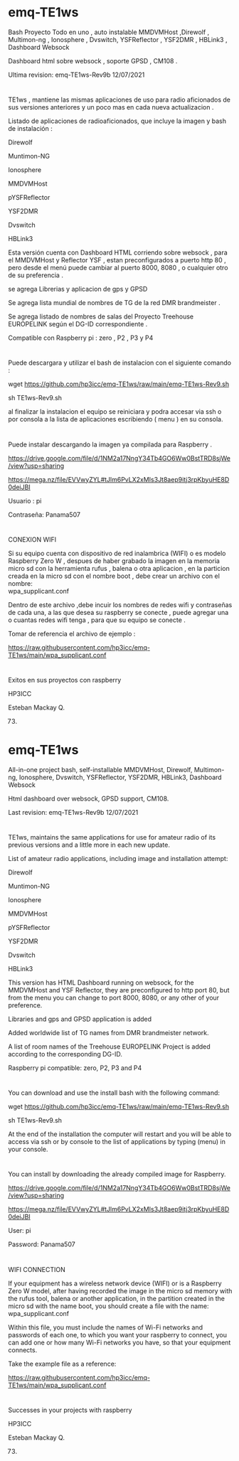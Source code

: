 # emq-TE1ws
Bash Proyecto Todo en uno , auto instalable MMDVMHost ,Direwolf , Multimon-ng , Ionosphere , Dvswitch, YSFReflector , YSF2DMR , HBLink3 , Dashboard Websock

Dashboard html sobre websock , soporte GPSD , CM108 .

Ultima revision: emq-TE1ws-Rev9b 12/07/2021 
#

TE1ws , mantiene las mismas aplicaciones de uso para radio aficionados de sus versiones anteriores y un poco mas en cada nueva actualizacion .

Listado de aplicaciones de radioaficionados, que incluye la imagen y bash de instalación :

Direwolf 

Muntimon-NG 

Ionosphere

MMDVMHost

pYSFReflector 

YSF2DMR

Dvswitch 

HBLink3


Esta versión cuenta con Dashboard HTML corriendo sobre websock , para el MMDVMHost y Reflector YSF , estan preconfigurados a puerto http 80 , pero desde el menú puede cambiar al puerto 8000, 8080 , o cualquier otro de su preferencia .

se agrega Librerias y aplicacion de gps y GPSD

Se agrega lista mundial de nombres de TG de la red DMR brandmeister .

Se agrega listado de nombres de salas del Proyecto Treehouse EUROPELINK según el DG-ID correspondiente .


Compatible con Raspberry pi : zero , P2 , P3 y P4

#

Puede descargara y utilizar el bash de instalacion con el siguiente comando :

wget https://github.com/hp3icc/emq-TE1ws/raw/main/emq-TE1ws-Rev9.sh

sh TE1ws-Rev9.sh

al finalizar la instalacion el equipo se reiniciara y podra accesar via ssh o por consola a la lista de aplicaciones escribiendo ( menu ) en su consola.

#

Puede instalar descargando la imagen ya compilada para Raspberry . 

https://drive.google.com/file/d/1NM2a17NngY34Tb4GO6Ww0BstTRD8sjWe/view?usp=sharing

https://mega.nz/file/EVVwyZYL#tJlm6PvLX2xMIs3Jt8aep9itj3rpKbyuHE8D0deiJBI

Usuario :    pi

Contraseña:  Panama507


#
CONEXION WIFI 

Si su equipo cuenta con dispositivo de red inalambrica (WIFI) o es modelo Raspberry Zero W , despues de haber grabado la imagen en la memoria micro sd con la herramienta rufus , balena o otra aplicacion , en la particion creada en la micro sd con el nombre boot , debe crear un archivo con el nombre:  
wpa_supplicant.conf

Dentro de este archivo ,debe incuir los nombres de redes wifi y contraseñas de cada una, a las que desea su raspberry se conecte , puede agregar una o cuantas redes wifi tenga , para que su equipo se conecte .

Tomar de referencia el archivo de ejemplo :

https://raw.githubusercontent.com/hp3icc/emq-TE1ws/main/wpa_supplicant.conf

#
Exitos en sus proyectos con raspberry 

HP3ICC

Esteban Mackay Q.

73.

#

# emq-TE1ws
All-in-one project bash, self-installable MMDVMHost, Direwolf, Multimon-ng, Ionosphere, Dvswitch, YSFReflector, YSF2DMR, HBLink3, Dashboard Websock

Html dashboard over websock, GPSD support, CM108.

Last revision: emq-TE1ws-Rev9b 12/07/2021
#

TE1ws, maintains the same applications for use for amateur radio of its previous versions and a little more in each new update.

List of amateur radio applications, including image and installation attempt:

Direwolf

Muntimon-NG

Ionosphere

MMDVMHost

pYSFReflector

YSF2DMR

Dvswitch

HBLink3


This version has HTML Dashboard running on websock, for the MMDVMHost and YSF Reflector, they are preconfigured to http port 80, but from the menu you can change to port 8000, 8080, or any other of your preference.

Libraries and gps and GPSD application is added

Added worldwide list of TG names from DMR brandmeister network.

A list of room names of the Treehouse EUROPELINK Project is added according to the corresponding DG-ID.


Raspberry pi compatible: zero, P2, P3 and P4

#

You can download and use the install bash with the following command:

wget https://github.com/hp3icc/emq-TE1ws/raw/main/emq-TE1ws-Rev9.sh

sh TE1ws-Rev9.sh

At the end of the installation the computer will restart and you will be able to access via ssh or by console to the list of applications by typing (menu) in your console.

#

You can install by downloading the already compiled image for Raspberry.

https://drive.google.com/file/d/1NM2a17NngY34Tb4GO6Ww0BstTRD8sjWe/view?usp=sharing

https://mega.nz/file/EVVwyZYL#tJlm6PvLX2xMIs3Jt8aep9itj3rpKbyuHE8D0deiJBI


User: pi

Password: Panama507

#
WIFI CONNECTION

If your equipment has a wireless network device (WIFI) or is a Raspberry Zero W model, after having recorded the image in the micro sd memory with the rufus tool, balena or another application, in the partition created in the micro sd with the name boot, you should create a file with the name:
wpa_supplicant.conf

Within this file, you must include the names of Wi-Fi networks and passwords of each one, to which you want your raspberry to connect, you can add one or how many Wi-Fi networks you have, so that your equipment connects.

Take the example file as a reference:

https://raw.githubusercontent.com/hp3icc/emq-TE1ws/main/wpa_supplicant.conf

#
Successes in your projects with raspberry

HP3ICC

Esteban Mackay Q.

73.

#
